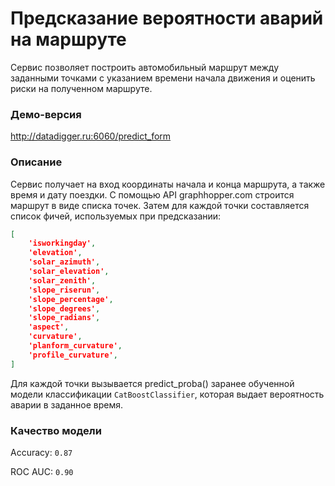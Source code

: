 # Предсказание вероятности аварий на маршруте

Сервис позволяет построить автомобильный маршрут между заданными точками
с указанием времени начала движения и оценить риски на полученном 
маршруте.

### Демо-версия

http://datadigger.ru:6060/predict_form

### Описание

Сервис получает на вход координаты начала и конца маршрута, 
а также время и дату поездки. С помощью API graphhopper.com
строится маршрут в виде списка точек. Затем для каждой 
точки составляется список фичей, используемых при предсказании:

```json
[
    'isworkingday',
    'elevation',
    'solar_azimuth',
    'solar_elevation',
    'solar_zenith',
    'slope_riserun',
    'slope_percentage',
    'slope_degrees',
    'slope_radians',
    'aspect',
    'curvature',
    'planform_curvature',
    'profile_curvature',
]
```

Для каждой точки вызывается predict_proba() заранее обученной модели 
классификации `CatBoostClassifier`, которая выдает вероятность аварии 
в заданное время.

### Качество модели

Accuracy: `0.87`

ROC AUC: `0.90` 